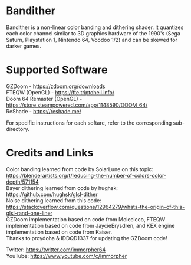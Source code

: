 # Bandither
Bandither is a non-linear color banding and dithering shader. It quantizes each color channel similar to 3D graphics hardware of the 1990's (Sega Saturn, Playstation 1, Nintendo 64, Voodoo 1/2) and can be skewed for darker games.

# Supported Software
GZDoom - https://zdoom.org/downloads  
FTEQW (OpenGL) - https://fte.triptohell.info/  
Doom 64 Remaster (OpenGL) - https://store.steampowered.com/app/1148590/DOOM_64/  
ReShade - https://reshade.me/  

For specific instructions for each softare, refer to the corresponding sub-directory.  

# Credits and Links  
Color banding learned from code by SolarLune on this topic: https://blenderartists.org/t/reducing-the-number-of-colors-color-depth/571154  
Bayer dithering learned from code by hughsk: https://github.com/hughsk/glsl-dither  
Noise dithering learned from this code: https://stackoverflow.com/questions/12964279/whats-the-origin-of-this-glsl-rand-one-liner  
GZDoom implementation based on code from Molecicco, FTEQW implementation based on code from JaycieErysdren, and KEX engine implementation based on code from Kaiser.  
Thanks to proydoha & IDDQD1337 for updating the GZDoom code!
  
Twitter: https://twitter.com/immorpher64  
YouTube: https://www.youtube.com/c/Immorpher  
